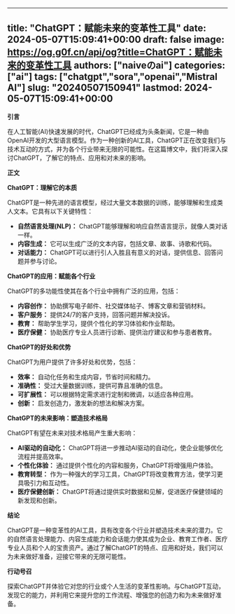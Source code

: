 
---
title: "ChatGPT：赋能未来的变革性工具"
date: 2024-05-07T15:09:41+00:00
draft: false
image: https://og.g0f.cn/api/og?title=ChatGPT：赋能未来的变革性工具
authors: ["naiveのai"]
categories: ["ai"]
tags: ["chatgpt","sora","openai","Mistral AI"]
slug: "20240507150941"
lastmod: 2024-05-07T15:09:41+00:00
---
**引言**

在人工智能(AI)快速发展的时代，ChatGPT已经成为头条新闻，它是一种由OpenAI开发的大型语言模型。作为一种创新的AI工具，ChatGPT正在改变我们与技术互动的方式，并为各个行业带来无限的可能性。在这篇博文中，我们将深入探讨ChatGPT，了解它的特点、应用和对未来的影响。

**正文**

**ChatGPT：理解它的本质**

ChatGPT是一种先进的语言模型，经过大量文本数据的训练，能够理解和生成类人文本。它具有以下关键特性：

- **自然语言处理(NLP)：** ChatGPT能够理解和响应自然语言提示，就像人类对话一样。
- **内容生成：** 它可以生成广泛的文本内容，包括文章、故事、诗歌和代码。
- **对话能力：** ChatGPT可以进行引人入胜且有意义的对话，提供信息、回答问题并参与讨论。

**ChatGPT的应用：赋能各个行业**

ChatGPT的多功能性使其在各个行业中拥有广泛的应用，包括：

- **内容创作：** 协助撰写电子邮件、社交媒体帖子、博客文章和营销材料。
- **客户服务：** 提供24/7的客户支持，回答问题并解决投诉。
- **教育：** 帮助学生学习，提供个性化的学习体验和作业帮助。
- **医疗保健：** 协助医疗专业人员进行诊断、提供治疗建议和参与患者教育。

**ChatGPT的好处和优势**

ChatGPT为用户提供了许多好处和优势，包括：

- **效率：** 自动化任务和生成内容，节省时间和精力。
- **准确性：** 受过大量数据训练，提供可靠且准确的信息。
- **可扩展性：** 可以根据特定需求进行定制和微调，以适应各种应用。
- **创新：** 启发创造力，激发新的想法和解决方案。

**ChatGPT的未来影响：塑造技术格局**

ChatGPT有望在未来对技术格局产生重大影响：

- **AI驱动的自动化：** ChatGPT将进一步推动AI驱动的自动化，使企业能够优化流程并提高效率。
- **个性化体验：** 通过提供个性化的内容和服务，ChatGPT将增强用户体验。
- **教育转型：** 作为一种强大的学习工具，ChatGPT将改变教育方法，使学习更具吸引力和互动性。
- **医疗保健创新：** ChatGPT将通过提供实时数据和见解，促进医疗保健领域的新发现和创新。

**结论**

ChatGPT是一种变革性的AI工具，具有改变各个行业并塑造技术未来的潜力。它的自然语言处理能力、内容生成能力和会话能力使其成为企业、教育工作者、医疗专业人员和个人的宝贵资产。通过了解ChatGPT的特点、应用和好处，我们可以为未来做好准备，迎接它带来的无限可能性。

**行动号召**

探索ChatGPT并体验它对您的行业或个人生活的变革性影响。与ChatGPT互动，发现它的能力，并利用它来提升您的工作流程、增强您的创造力和为未来做好准备。